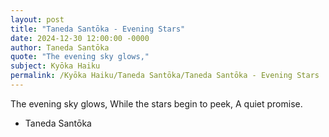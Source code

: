 ```yaml
---
layout: post
title: "Taneda Santōka - Evening Stars"
date: 2024-12-30 12:00:00 -0000
author: Taneda Santōka
quote: "The evening sky glows,"
subject: Kyōka Haiku
permalink: /Kyōka Haiku/Taneda Santōka/Taneda Santōka - Evening Stars
---
```


The evening sky glows,
While the stars begin to peek,
A quiet promise.

- Taneda Santōka
